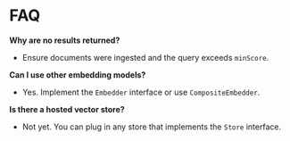 # FAQ

**Why are no results returned?**
- Ensure documents were ingested and the query exceeds `minScore`.

**Can I use other embedding models?**
- Yes. Implement the `Embedder` interface or use `CompositeEmbedder`.

**Is there a hosted vector store?**
- Not yet. You can plug in any store that implements the `Store` interface.
